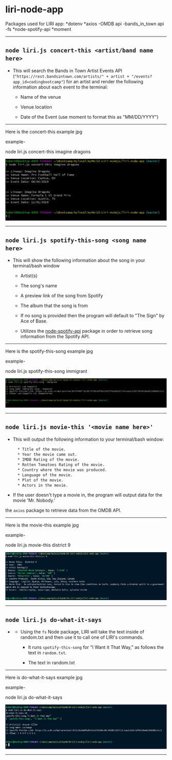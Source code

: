 # liri-node-app
Packages used for LIRI app:
*dotenv
*axios
   -OMDB api
   -bands_in_town api
   -fs
*node-spotify-api
*moment

-----------------------------------------------------------
`node liri.js concert-this <artist/band name here>`
-----------------------------------------------------------

   * This will search the Bands in Town Artist Events API (`"https://rest.bandsintown.com/artists/" + artist + "/events?app_id=codingbootcamp"`) for an artist and render the following information about each event to the terminal:

     * Name of the venue

     * Venue location

     * Date of the Event (use moment to format this as "MM/DD/YYYY")

-----------------------------------------------------------
Here is the concert-this  example jpg

example-

node liri.js concert-this imagine dragons

![node liri.js concert-this imagine dragons](https://raw.githubusercontent.com/robertzuniga/liri-node-app/master/images/concert-this.JPG)

-----------------------------------------------------------
`node liri.js spotify-this-song <song name here>`
-----------------------------------------------------------

* This will show the following information about the song in your terminal/bash window

     * Artist(s)
     * The song's name
     * A preview link of the song from Spotify
     * The album that the song is from

   * If no song is provided then the program will default to "The Sign" by Ace of Base.
   * Utilizes the [node-spotify-api](https://www.npmjs.com/package/node-spotify-api) package in order to retrieve song information from the Spotify API.

----------------------------------------------------------
Here is the spotify-this-song example jpg

example-

node liri.js spotify-this-song immigrant


![node liri.js spotify-this-song](https://raw.githubusercontent.com/robertzuniga/liri-node-app/master/images/spotify-this-song.JPG)



-----------------------------------------------------------
`node liri.js movie-this '<movie name here>'`
-----------------------------------------------------------
   * This will output the following information to your terminal/bash window:

     ```
       * Title of the movie.
       * Year the movie came out.
       * IMDB Rating of the movie.
       * Rotten Tomatoes Rating of the movie.
       * Country where the movie was produced.
       * Language of the movie.
       * Plot of the movie.
       * Actors in the movie.
     ```

   * If the user doesn't type a movie in, the program will output data for the movie 'Mr. Nobody.'

the `axios` package to retrieve data from the OMDB API.

-----------------------------------------------------------
Here is the movie-this example jpg

example-

node liri.js movie-this district 9


![node liri.js movie-this district 9](https://raw.githubusercontent.com/robertzuniga/liri-node-app/master/images/movie-this.JPG)


----------------------------------------------------------
 `node liri.js do-what-it-says`
---------------------------------------------------------
-
   * Using the `fs` Node package, LIRI will take the text inside of random.txt and then use it to call one of LIRI's commands.

     * It runs `spotify-this-song` for "I Want it That Way," as follows the text in `random.txt`.

     * The text in random.txt 

----------------------------------------------------------
Here is do-what-it-says example jpg

example-

node liri.js do-what-it-says


![node liri.js do-what-it-says](https://raw.githubusercontent.com/robertzuniga/liri-node-app/master/images/do-what-it-says.JPG)


----------------------------------------------------------







